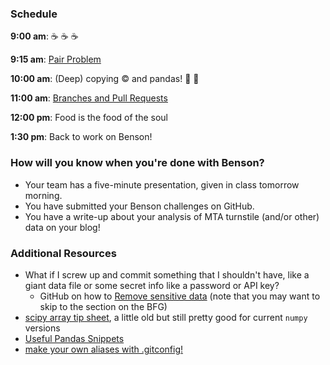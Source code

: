 ### Schedule

**9:00 am**: :coffee: :coffee: :coffee:

**9:15 am**: [Pair Problem](pair.md)

**10:00 am**: (Deep) copying :copyright: and pandas! :panda_face: :panda_face:

**11:00 am**: [Branches and Pull Requests](branch_requests.md)

**12:00 pm**: Food is the food of the soul

**1:30 pm**: Back to work on Benson!


### How will you know when you're done with Benson?

 * Your team has a five-minute presentation, given in class tomorrow morning.
 * You have submitted your Benson challenges on GitHub.
 * You have a write-up about your analysis of MTA turnstile (and/or other) data on your blog!



### Additional Resources

 * What if I screw up and commit something that I shouldn't have, like a giant data file or some secret info like a password or API key?
     * GitHub on how to [Remove sensitive data](https://help.github.com/articles/remove-sensitive-data/) (note that you may want to skip to the section on the BFG)
 * [scipy array tip sheet](http://pages.physics.cornell.edu/~myers/teaching/ComputationalMethods/python/arrays.html), a little old but still pretty good for current `numpy` versions
 * [Useful Pandas Snippets](http://www.swegler.com/becky/blog/2014/08/06/useful-pandas-snippets/)
 * [make your own aliases with .gitconfig!](http://michaelwales.com/articles/make-gitconfig-work-for-you/)
